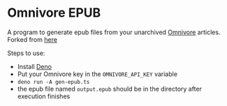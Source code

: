 # Omnivore EPUB

A program to generate epub files from your unarchived [Omnivore](https://omnivore.app) articles. Forked from
[here](https://gist.github.com/kebot/90de9c41742cacf371368d85870c4a75)

Steps to use:

- Install [Deno](https://deno.com/manual/getting_started/installation)
- Put your Omnivore key in the `OMNIVORE_API_KEY` variable
- `deno run -A gen-epub.ts`
- the epub file named `output.epub` should be in the directory after execution finishes
